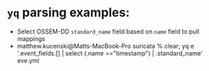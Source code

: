# `yq` parsing examples:
- Select OSSEM-DD `standard_name` field based on `name` field to pull mappings
- matthew.kucenski@Matts-MacBook-Pro suricata % clear; yq e '.event_fields.[] | select (.name =="timestamp") | .standard_name' eve.yml

